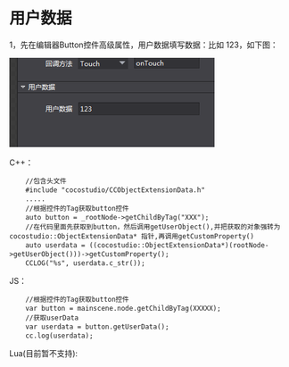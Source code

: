 # **用户数据** #

1，先在编辑器Button控件高级属性，用户数据填写数据：比如 123，如下图：

![image](res/image001.png)
      
C++：
   
        //包含头文件
	    #include "cocostudio/CCObjectExtensionData.h"
        .....
		//根据控件的Tag获取button控件
        auto button = _rootNode->getChildByTag("XXX");
        //在代码里面先获取到button，然后调用getUserObject(),并把获取的对象强转为cocostudio::ObjectExtensionData* 指针,再调用getCustomProperty()
        auto userdata = ((cocostudio::ObjectExtensionData*)(rootNode->getUserObject()))->getCustomProperty();
		CCLOG("%s", userdata.c_str());	

JS：
   
		//根据控件的Tag获取button控件
        var button = mainscene.node.getChildByTag(XXXXX);
        //获取userData
        var userdata = button.getUserData();
		cc.log(userdata);	

Lua(目前暂不支持):
		


